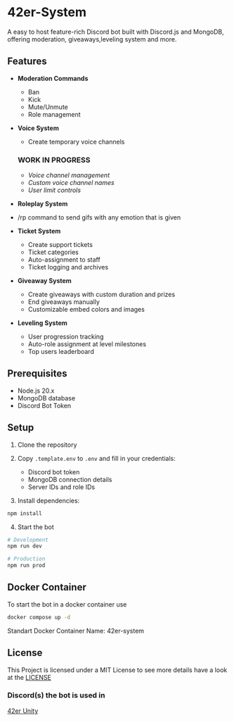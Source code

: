 # 42er-System

A easy to host feature-rich Discord bot built with Discord.js and MongoDB, offering moderation, giveaways,leveling system and more.

## Features

- **Moderation Commands**
  - Ban
  - Kick
  - Mute/Unmute
  - Role management

- **Voice System**
  - Create temporary voice channels
  ### WORK IN PROGRESS
  - _Voice channel management_
  - _Custom voice channel names_
  - _User limit controls_

- **Roleplay System**
- /rp command to send gifs with any emotion that is given

- **Ticket System**
  - Create support tickets
  - Ticket categories
  - Auto-assignment to staff
  - Ticket logging and archives

- **Giveaway System**
  - Create giveaways with custom duration and prizes
  - End giveaways manually
  - Customizable embed colors and images

- **Leveling System**
  - User progression tracking
  - Auto-role assignment at level milestones
  - Top users leaderboard

## Prerequisites

- Node.js 20.x
- MongoDB database
- Discord Bot Token

## Setup

1. Clone the repository
2. Copy `.template.env` to `.env` and fill in your credentials:
   - Discord bot token
   - MongoDB connection details
   - Server IDs and role IDs

3. Install dependencies:
```sh
npm install
```

4. Start the bot

```sh
# Development
npm run dev

# Production
npm run prod
```

## Docker Container

To start the bot in a docker container use

```sh
docker compose up -d
```

Standart Docker Container Name:
42er-system

## License
This Project is licensed under a MIT License to see more details have a look at the [LICENSE](LICENSE)


### Discord(s) the bot is used in

[42er Unity](https://discord.gg/JRjYJPaZjN)
